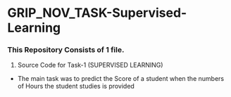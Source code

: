 # GRIP_NOV_TASK-Supervised-Learning
### This Repository Consists of 1 file.
1. Source Code for Task-1 (SUPERVISED LEARNING)


* The main task was to predict the Score of a student when the numbers of Hours the student studies is provided
